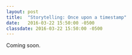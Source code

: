 ```yaml
---
layout: post
title:  "Storytelling: Once upon a timestamp"
date:   2016-03-22 15:50:00 -0500
classdate: 2016-03-22 15:50:00 -0500
---
```

Coming soon.
